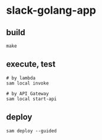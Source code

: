 # slack-golang-app

## build

```
make
```

## execute, test

```
# by lambda
sam local invoke

# by API Gateway
sam local start-api
```

## deploy

```
sam deploy --guided
```